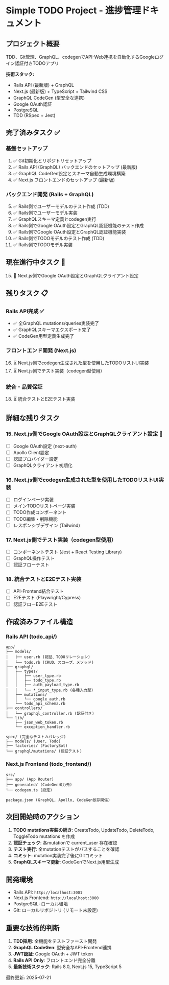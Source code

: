 # Simple TODO Project - 進捗管理ドキュメント

## プロジェクト概要
TDD、Git管理、GraphQL、codegenでAPI-Web連携を自動化するGoogleログイン認証付きTODOアプリ

**技術スタック:**
- Rails API (最新版) + GraphQL
- Next.js (最新版) + TypeScript + Tailwind CSS
- GraphQL CodeGen (型安全な連携)
- Google OAuth認証
- PostgreSQL
- TDD (RSpec + Jest)

## 完了済みタスク ✅

### 基盤セットアップ
1. ✅ Git初期化とリポジトリセットアップ
2. ✅ Rails API (GraphQL) バックエンドのセットアップ (最新版)
3. ✅ GraphQL CodeGen設定とスキーマ自動生成環境構築
4. ✅ Next.js フロントエンドのセットアップ (最新版)

### バックエンド開発 (Rails + GraphQL)
5. ✅ Rails側でユーザーモデルのテスト作成 (TDD)
6. ✅ Rails側でユーザーモデル実装
7. ✅ GraphQLスキーマ定義とcodegen実行
8. ✅ Rails側でGoogle OAuth設定とGraphQL認証機能のテスト作成
9. ✅ Rails側でGoogle OAuth設定とGraphQL認証機能実装
10. ✅ Rails側でTODOモデルのテスト作成 (TDD)
11. ✅ Rails側でTODOモデル実装

## 現在進行中タスク 🚧
15. 🚧 Next.js側でGoogle OAuth設定とGraphQLクライアント設定

## 残りタスク 📋

### Rails API完成 ✅
- ✅ 全GraphQL mutations/queries実装完了
- ✅ GraphQLスキーマエクスポート完了
- ✅ CodeGen用型定義生成完了

### フロントエンド開発 (Next.js)
16. ⏳ Next.js側でcodegen生成された型を使用したTODOリストUI実装
17. ⏳ Next.js側でテスト実装（codegen型使用）

### 統合・品質保証
18. ⏳ 統合テストとE2Eテスト実装

## 詳細な残りタスク

### 15. Next.js側でGoogle OAuth設定とGraphQLクライアント設定 🚧
- [ ] Google OAuth設定 (next-auth)
- [ ] Apollo Client設定
- [ ] 認証プロバイダー設定
- [ ] GraphQLクライアント初期化

### 16. Next.js側でcodegen生成された型を使用したTODOリストUI実装
- [ ] ログインページ実装
- [ ] メインTODOリストページ実装
- [ ] TODO作成コンポーネント
- [ ] TODO編集・削除機能
- [ ] レスポンシブデザイン (Tailwind)

### 17. Next.js側でテスト実装（codegen型使用）
- [ ] コンポーネントテスト (Jest + React Testing Library)
- [ ] GraphQL操作テスト
- [ ] 認証フローテスト

### 18. 統合テストとE2Eテスト実装
- [ ] API-Frontend結合テスト
- [ ] E2Eテスト (Playwright/Cypress)
- [ ] 認証フローE2Eテスト

## 作成済みファイル構造

### Rails API (todo_api/)
```
app/
├── models/
│   ├── user.rb (認証、TODOリレーション)
│   └── todo.rb (CRUD、スコープ、メソッド)
├── graphql/
│   ├── types/
│   │   ├── user_type.rb
│   │   ├── todo_type.rb
│   │   ├── auth_payload_type.rb
│   │   └── *_input_type.rb (各種入力型)
│   ├── mutations/
│   │   └── google_auth.rb
│   └── todo_api_schema.rb
├── controllers/
│   └── graphql_controller.rb (認証付き)
└── lib/
    ├── json_web_token.rb
    └── exception_handler.rb

spec/ (完全なテストカバレッジ)
├── models/ (User, Todo)
├── factories/ (FactoryBot)
└── graphql/mutations/ (認証テスト)
```

### Next.js Frontend (todo_frontend/)
```
src/
├── app/ (App Router)
├── generated/ (CodeGen出力先)
└── codegen.ts (設定)

package.json (GraphQL, Apollo, CodeGen依存関係)
```

## 次回開始時のアクション

1. **TODO mutations実装の続き**: CreateTodo, UpdateTodo, DeleteTodo, ToggleTodo mutations を作成
2. **認証チェック**: 各mutationで current_user 存在確認
3. **テスト実行**: 全mutationテストがパスすることを確認
4. **コミット**: mutation実装完了後にGitコミット
5. **GraphQLスキーマ更新**: CodeGenでNext.js用型生成

## 開発環境

- Rails API: `http://localhost:3001`
- Next.js Frontend: `http://localhost:3000`  
- PostgreSQL: ローカル環境
- Git: ローカルリポジトリ (リモート未設定)

## 重要な技術的判断

1. **TDD採用**: 全機能をテストファースト開発
2. **GraphQL CodeGen**: 型安全なAPI-Frontend連携
3. **JWT認証**: Google OAuth + JWT token
4. **Rails API Only**: フロントエンド完全分離
5. **最新技術スタック**: Rails 8.0, Next.js 15, TypeScript 5

最終更新: 2025-07-21